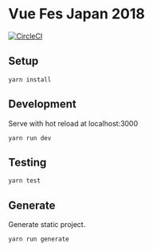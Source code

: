 Vue Fes Japan 2018
==================

[![CircleCI](https://circleci.com/gh/kazupon/vuefes-2018/tree/master.svg?style=svg&circle-token=b8870106eee9ce82c717583cf27116263b7831f6)](https://circleci.com/gh/kazupon/vuefes-2018/tree/master)

## Setup

```
yarn install
```

## Development

Serve with hot reload at localhost:3000

```
yarn run dev
```

## Testing

```
yarn test
```

## Generate

Generate static project.

```
yarn run generate
```
